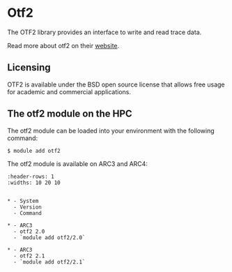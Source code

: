 # Otf2

The OTF2 library provides an interface to write and read trace data.

Read more about otf2 on their [website](https://scorepci.pages.jsc.fz-juelich.de/otf2-pipelines/doc.r4703/index.html).



## Licensing 

OTF2 is available under the BSD open source license that allows free usage for academic and commercial applications.



## The otf2 module on the HPC

The otf2 module can be loaded into your environment with the following command:

```bash
$ module add otf2
```

The otf2 module is available on ARC3 and ARC4:

```{list-table}
:header-rows: 1
:widths: 10 20 10


* - System
  - Version
  - Command

* - ARC3
  - otf2 2.0
  - `module add otf2/2.0`

* - ARC3
  - otf2 2.1
  - `module add otf2/2.1`

```